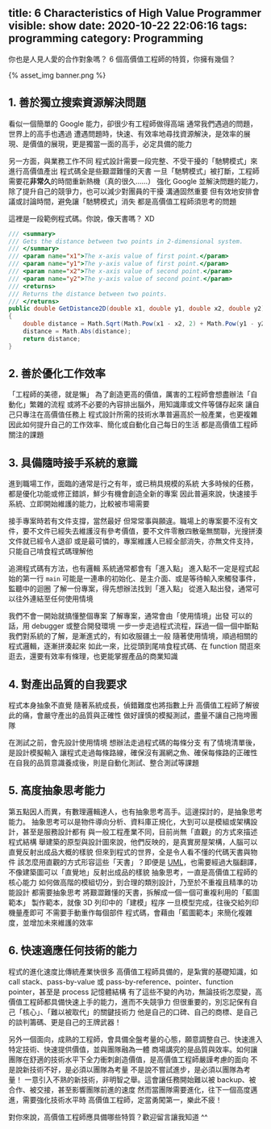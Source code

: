 title: 6 Characteristics of High Value Programmer
visible: show
date: 2020-10-22 22:06:16
tags: programming
category: Programming
---
你也是人見人愛的合作對象嗎？
6 個高價值工程師的特質，你擁有幾個？

{% asset_img banner.png %}

<!-- more -->

## 1. 善於獨立搜索資源解決問題
看似一個簡單的 Google 能力，卻很少有工程師做得高端
通常我們遇過的問題，世界上的高手也遇過
遭遇問題時，快速、有效率地尋找資源解決，是效率的展現、是價值的展現，更是獨當一面的高手，必定具備的能力

另一方面，與業務工作不同
程式設計需要一段完整、不受干擾的「馳騁模式」來進行高價值產出
程式碼全是些艱澀難懂的天書
一旦「馳騁模式」被打斷，工程師需要花**非常久**的時間重新熱機（真的很久……）
強化 Google 並解決問題的能力，除了提升自己的競爭力，也可以減少對團員的干擾
溝通固然重要
但有效地安排會議或討論時間，避免讓「馳騁模式」消失
都是高價值工程師須思考的問題

這裡是一段範例程式碼。你說，像天書嗎？ XD
```csharp
/// <summary>
/// Gets the distance between two points in 2-dimensional system.
/// </summary>
/// <param name="x1">The x-axis value of first point.</param>
/// <param name="y1">The y-axis value of first point.</param>
/// <param name="x2">The x-axis value of second point.</param>
/// <param name="y2">The y-axis value of second point.</param>
/// <returns>
/// Returns the distance between two points.
/// </returns>
public double GetDistance2D(double x1, double y1, double x2, double y2)
{
    double distance = Math.Sqrt(Math.Pow(x1 - x2, 2) + Math.Pow(y1 - y2, 2));
    distance = Math.Abs(distance);
    return distance;
}
```

## 2. 善於優化工作效率
「工程師的美德，就是懶」
為了創造更高的價值，厲害的工程師會想盡辦法「自動化」繁雜的流程
或將不必要的內容排出腦外，用知識庫或文件等儲存起來
讓自己只專注在高價值任務上
程式設計所需的技術水準普遍高於一般產業，也更複雜
因此如何提升自己的工作效率、簡化或自動化自己每日的生活
都是高價值工程師關注的課題

## 3. 具備隨時接手系統的意識
進到職場工作，面臨的通常是行之有年，或已稍具規模的系統
大多時候的任務，都是優化功能或修正錯誤，鮮少有機會創造全新的專案
因此普遍來說，快速接手系統、立即開始維護的能力，比較被市場需要

接手專案時若有文件支撐，當然最好
但常常事與願違。職場上的專案要不沒有文件，要不文件已經失去維護沒有參考價值，要不文件零散四散毫無關聯，光搜拼湊文件就已經令人退卻
或是最可憐的，專案維護人已經全部消失，亦無文件支持，只能自己啃食程式碼理解他

追溯程式碼有方法，也有邏輯
系統通常都會有「進入點」
進入點不一定是程式起始的第一行 `main`
可能是一連串的初始化、是主介面、或是等待輸入來觸發事件，監聽中的迴圈
了解一份專案，得先想辦法找到「進入點」
從進入點出發，通常可以往外連結至任何使用情境

我們不會一開始就搞懂整個專案
了解專案，通常會由「使用情境」出發
可以的話，用 debugger 或整合開發環境
一步一步走過程式流程，踩過一個一個中斷點
我們對系統的了解，是漸進式的，有如收服疆土一般
隨著使用情境，順過相關的程式邏輯，逐漸拼湊起來
如此一來，比從頭到尾啃食程式碼、在 function 間逛來逛去，還要有效率有條理，也更能掌握產品的商業知識

## 4. 對產出品質的自我要求
程式本身抽象不直覺
隨著系統成長，偵錯難度也將指數上升
高價值工程師了解彼此的痛，會嚴守產出的品質與正確性
做好謹慎的模擬測試，盡量不讓自己拖垮團隊

在測試之前，會先設計使用情境
想辦法走過程式碼的每條分支
有了情境清單後，是設計模擬輸入
讓程式走過每條路線，確保沒有漏網之魚、確保每條路的正確性
在自我的品質意識養成後，則是自動化測試、整合測試等課題

## 5. 高度抽象思考能力
第五點因人而異，有數理邏輯達人，也有抽象思考高手。這邊探討的，是抽象思考能力。
抽象思考可以是物件導向分析、資料庫正規化，大到可以是模組或架構設計，甚至是服務設計都有
與一般工程產業不同，目前尚無「直觀」的方式來描述程式結構
舉建築的原型與設計圖來說，他們反映的，是真實房屋架構，人腦可以直覺反射出成品大概的樣貌
但來到程式的世界，全是令人看不懂的代碼天書與物件
該怎麼用直觀的方式形容這些「天書」？即便是 [UML](https://en.wikipedia.org/wiki/Unified_Modeling_Language)，也需要經過大腦翻譯，不像建築圖可以「直覺地」反射出成品的樣貌
抽象思考，一直是高價值工程師的核心能力
如何做高階的模組切分，到合理的類別設計，乃至於不重複且精準的功能設計
都需要抽象思考
將艱澀難懂的天書，拆解成一個一個可重複利用的「藍圖範本」
製作範本，就像 3D 列印中的「建模」程序
一旦模型完成，往後交給列印機量產即可
不需要手動重作每個部件
程式碼，會藉由「藍圖範本」來簡化複雜度，並增加未來維護的效率

## 6. 快速適應任何技術的能力
程式的進化速度比傳統產業快很多
高價值工程師具備的，是紮實的基礎知識，如 call stack、pass-by-value 或 pass-by-reference、pointer、function pointer，甚至是 process 記憶體結構
有了這些不變的內功，無論技術怎麼變，高價值工程師都具備快速上手的能力，進而不失競爭力
但很重要的，別忘記保有自己「核心」、「難以被取代」的關鍵技術力
他是自己的口碑、自己的商標、是自己的談判籌碼、更是自己的王牌武器！

另外一個面向，成熟的工程師，會具備全盤考量的心態，願意調整自己、快速進入特定技術、快速提供價值，並與團隊融為一體
商場講究的是品質與效率。如何讓團隊在舒適的技術水平下全力衝刺創造價值，是高價值工程師嚴謹考慮的面向
不是說新技術不好，是必須以團隊為考量
不是說不嘗試進步，是必須以團隊為考量！
一意引入不熟的新技術，非明智之舉。這會讓任務開始難以被 backup、被合作、被交接，甚至影響團隊前進的速度
然而當團隊需要進化，往下一個高度邁進，需要強化技術水平時
高價值工程師，定當勇闖第一，樂此不疲！

對你來說，高價值工程師應具備哪些特質？歡迎留言讓我知道 ^^